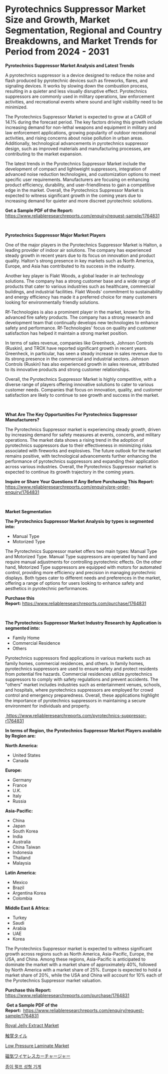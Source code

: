 <p><h1>Pyrotechnics Suppressor Market Size and Growth, Market Segmentation, Regional and Country Breakdowns, and Market Trends for Period from 2024 -  2031</h1></p><p><strong>Pyrotechnics Suppressor Market Analysis and Latest Trends</strong></p>
<p><p>A pyrotechnics suppressor is a device designed to reduce the noise and flash produced by pyrotechnic devices such as fireworks, flares, and signaling devices. It works by slowing down the combustion process, resulting in a quieter and less visually disruptive effect. Pyrotechnics suppressors are commonly used in military operations, law enforcement activities, and recreational events where sound and light visibility need to be minimized.</p><p>The Pyrotechnics Suppressor Market is expected to grow at a CAGR of 14.1% during the forecast period. The key factors driving this growth include increasing demand for non-lethal weapons and equipment in military and law enforcement applications, growing popularity of outdoor recreational activities, and rising concerns about noise pollution in urban areas. Additionally, technological advancements in pyrotechnics suppressor design, such as improved materials and manufacturing processes, are contributing to the market expansion.</p><p>The latest trends in the Pyrotechnics Suppressor Market include the development of compact and lightweight suppressors, integration of advanced noise reduction technologies, and customization options to meet specific user requirements. Manufacturers are focusing on enhancing product efficiency, durability, and user-friendliness to gain a competitive edge in the market. Overall, the Pyrotechnics Suppressor Market is expected to witness significant growth in the coming years due to increasing demand for quieter and more discreet pyrotechnic solutions.</p></p>
<p><strong>Get a Sample PDF of the Report:&nbsp;</strong> <a href="https://www.reliableresearchreports.com/enquiry/request-sample/1764831">https://www.reliableresearchreports.com/enquiry/request-sample/1764831</a></p>
<p>&nbsp;</p>
<p><strong>Pyrotechnics Suppressor Major Market Players</strong></p>
<p><p>One of the major players in the Pyrotechnics Suppressor Market is Halton, a leading provider of indoor air solutions. The company has experienced steady growth in recent years due to its focus on innovation and product quality. Halton's strong presence in key markets such as North America, Europe, and Asia has contributed to its success in the industry.</p><p>Another key player is Flakt Woods, a global leader in air technology solutions. The company has a strong customer base and a wide range of products that cater to various industries such as healthcare, commercial buildings, and industrial facilities. Flakt Woods' commitment to sustainability and energy efficiency has made it a preferred choice for many customers looking for environmentally friendly solutions.</p><p>Rf-Technologies is also a prominent player in the market, known for its advanced fire safety products. The company has a strong research and development team that continually develops new technologies to enhance safety and performance. Rf-Technologies' focus on quality and customer satisfaction has helped it maintain a strong market position.</p><p>In terms of sales revenue, companies like Greenheck, Johnson Controls (Ruskin), and TROX have reported significant growth in recent years. Greenheck, in particular, has seen a steady increase in sales revenue due to its strong presence in the commercial and industrial sectors. Johnson Controls (Ruskin) has also experienced growth in sales revenue, attributed to its innovative products and strong customer relationships.</p><p>Overall, the Pyrotechnics Suppressor Market is highly competitive, with a diverse range of players offering innovative solutions to cater to various customer needs. Companies that focus on innovation, quality, and customer satisfaction are likely to continue to see growth and success in the market.</p></p>
<p>&nbsp;</p>
<p><strong>What Are The Key Opportunities For Pyrotechnics Suppressor Manufacturers?</strong></p>
<p><p>The Pyrotechnics Suppressor market is experiencing steady growth, driven by increasing demand for safety measures at events, concerts, and military operations. The market data shows a rising trend in the adoption of pyrotechnics suppressors due to their effectiveness in minimizing risks associated with fireworks and explosives. The future outlook for the market remains positive, with technological advancements further enhancing the performance of pyrotechnics suppressors and expanding their application across various industries. Overall, the Pyrotechnics Suppressor market is expected to continue its growth trajectory in the coming years.</p></p>
<p><strong>Inquire or Share Your Questions If Any Before Purchasing This Report:</strong> <a href="https://www.reliableresearchreports.com/enquiry/pre-order-enquiry/1764831">https://www.reliableresearchreports.com/enquiry/pre-order-enquiry/1764831</a></p>
<p>&nbsp;</p>
<p><strong>Market Segmentation</strong></p>
<p><strong>The Pyrotechnics Suppressor Market Analysis by types is segmented into:</strong></p>
<p><ul><li>Manual Type</li><li>Motorized Type</li></ul></p>
<p><p>The Pyrotechnics Suppressor market offers two main types: Manual Type and Motorized Type. Manual Type suppressors are operated by hand and require manual adjustments for controlling pyrotechnic effects. On the other hand, Motorized Type suppressors are equipped with motors for automated control, providing more efficiency and precision in managing pyrotechnic displays. Both types cater to different needs and preferences in the market, offering a range of options for users looking to enhance safety and aesthetics in pyrotechnic performances.</p></p>
<p><strong>Purchase this Report:&nbsp;</strong><a href="https://www.reliableresearchreports.com/purchase/1764831">https://www.reliableresearchreports.com/purchase/1764831</a></p>
<p>&nbsp;</p>
<p><strong>The Pyrotechnics Suppressor Market Industry Research by Application is segmented into:</strong></p>
<p><ul><li>Family Home</li><li>Commercial Residence</li><li>Others</li></ul></p>
<p><p>Pyrotechnics suppressors find applications in various markets such as family homes, commercial residences, and others. In family homes, pyrotechnics suppressors are used to ensure safety and protect residents from potential fire hazards. Commercial residences utilize pyrotechnics suppressors to comply with safety regulations and prevent accidents. The "others" market includes industries such as entertainment venues, schools, and hospitals, where pyrotechnics suppressors are employed for crowd control and emergency preparedness. Overall, these applications highlight the importance of pyrotechnics suppressors in maintaining a secure environment for individuals and property.</p></p>
<p><a href="https://www.reliableresearchreports.com/pyrotechnics-suppressor-r1764831">&nbsp;https://www.reliableresearchreports.com/pyrotechnics-suppressor-r1764831</a></p>
<p><strong>In terms of Region, the Pyrotechnics Suppressor Market Players available by Region are:</strong></p>
<p>
    <p> <strong> North America: </strong>
        <ul>
            <li>United States</li>
            <li>Canada</li>
        </ul>
        </p> 
    <p> <strong> Europe: </strong>
        <ul>
            <li>Germany</li>
            <li>France</li>
            <li>U.K.</li>
            <li>Italy</li>
            <li>Russia</li>
        </ul>
        </p> 
    <p> <strong> Asia-Pacific: </strong>
        <ul>
            <li>China</li>
            <li>Japan</li>
            <li>South Korea</li>
            <li>India</li>
            <li>Australia</li>
            <li>China Taiwan</li>
            <li>Indonesia</li>
            <li>Thailand</li>
            <li>Malaysia</li>
        </ul>
        </p> 
    <p> <strong> Latin America: </strong>
        <ul>
            <li>Mexico</li>
            <li>Brazil</li>
            <li>Argentina Korea</li>
            <li>Colombia</li>
        </ul>
        </p> 
    <p> <strong> Middle East & Africa: </strong>
        <ul>
            <li>Turkey</li>
            <li>Saudi</li>
            <li>Arabia</li>
            <li>UAE</li>
            <li>Korea</li>
        </ul>
    </p>
    </p>
<p><p>The Pyrotechnics Suppressor market is expected to witness significant growth across regions such as North America, Asia-Pacific, Europe, the USA, and China. Among these regions, Asia-Pacific is anticipated to dominate the market with a market share of approximately 40%, followed by North America with a market share of 25%. Europe is expected to hold a market share of 20%, while the USA and China will account for 10% each of the Pyrotechnics Suppressor market valuation.</p></p>
<p><strong>Purchase this Report: </strong><a href="https://www.reliableresearchreports.com/purchase/1764831">https://www.reliableresearchreports.com/purchase/1764831</a></p>
<p>&nbsp;<strong>Get a Sample PDF of the Report:&nbsp;&nbsp;</strong><a href="https://www.reliableresearchreports.com/enquiry/request-sample/1764831">https://www.reliableresearchreports.com/enquiry/request-sample/1764831</a></p>
<p><strong></strong></p>
<p><p><a href="https://www.linkedin.com/pulse/royal-jelly-extract-market-competitive-analysis-trends-forecast-88vkc?trackingId=iftF2Cm3ev1ufc%2BdtHNrCw%3D%3D">Royal Jelly Extract Market</a></p><p><a href="https://github.com/mohamedbakry57/Market-Research-Report-List-3/blob/main/837004939791.md">触覚タイル</a></p><p><a href="https://issuu.com/reportprime-2/docs/low-pressure-laminate-market-size-2030.pptx">Low Pressure Laminate Market</a></p><p><a href="https://github.com/schmahlson/Market-Research-Report-List-1/blob/main/499614339790.md">磁気ワイヤレスカーチャージャー</a></p><p><a href="https://github.com/vsckjg50460/Market-Research-Report-List-1/blob/main/558957637768.md">종이 펄프 성형 기계</a></p></p>